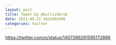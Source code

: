 ```yaml
--- 
layout: post 
title: Tweet by @bullishbruk 
date: 2021-06-22 1624384396 
categories: twitter 
--- 
```

https://twitter.com/o/status/1407396261595172866